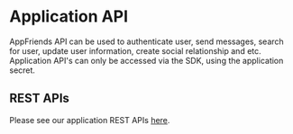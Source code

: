 # Application API
AppFriends API can be used to authenticate user, send messages, search for user, update user information, create social relationship and etc. Application API's can only be accessed via the SDK, using the application secret.

## REST APIs
Please see our application REST APIs [here](https://documenter.getpostman.com/view/154000/appfriends-application-api/2MrYL7).
